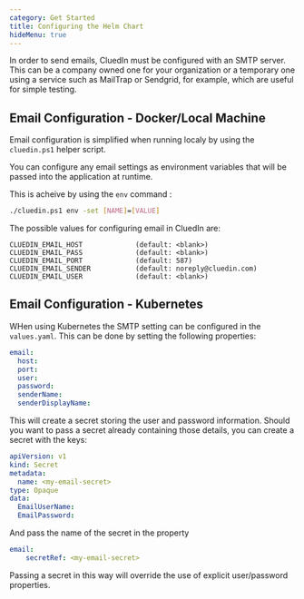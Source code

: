 ```yaml
---
category: Get Started
title: Configuring the Helm Chart
hideMenu: true
---
```


In order to send emails, CluedIn must be configured with an SMTP server.
This can be a company owned one for your organization or a temporary one using a service such as MailTrap or Sendgrid, for example, which are useful for simple testing.

## Email Configuration - Docker/Local Machine

Email configuration is simplified when running localy by using the `cluedin.ps1` helper script.

You can configure any email settings as environment variables that will be passed into the application at runtime.

This is acheive by using the `env` command :

```bash
./cluedin.ps1 env -set [NAME]=[VALUE]
```

The possible values for configuring email in CluedIn are:

```
CLUEDIN_EMAIL_HOST             (default: <blank>)
CLUEDIN_EMAIL_PASS             (default: <blank>)
CLUEDIN_EMAIL_PORT             (default: 587)
CLUEDIN_EMAIL_SENDER           (default: noreply@cluedin.com)
CLUEDIN_EMAIL_USER             (default: <blank>)   
```

## Email Configuration - Kubernetes

WHen using Kubernetes the SMTP setting can be configured in the `values.yaml`. This can be done by setting the following properties:

```yaml
email:
  host:
  port:
  user:
  password:
  senderName:
  senderDisplayName:
```

This will create a secret storing the user and password information. Should you want to pass a secret already containing those details, you can create a secret with the keys:

```yaml
apiVersion: v1
kind: Secret
metadata:
  name: <my-email-secret>
type: Opaque
data:
  EmailUserName: 
  EmailPassword: 
```

And pass the name of the secret in the property

```yaml
email:
    secretRef: <my-email-secret>
```

Passing a secret in this way will override the use of explicit user/password properties.